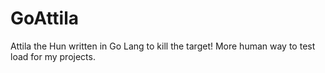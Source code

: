 # GoAttila
Attila the Hun written in Go Lang to kill the target! More human way to test load for my projects. 
